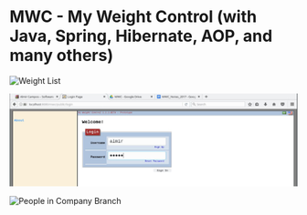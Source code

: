 # MWC - My Weight Control (with Java, Spring, Hibernate, AOP, and many others)


![Weight List](/screenshot/mwc-series-details.jpg)



![Login](/screenshot/mwc-login.jpg)



![People in Company Branch](/sreenshot/mwc-list-people-in-branch.jpg)


